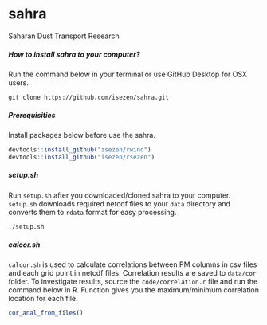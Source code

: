 # sahra
Saharan Dust Transport Research

##### How to install sahra to your computer?

Run the command below in your terminal or use GitHub Desktop for OSX users.

```
git clone https://github.com/isezen/sahra.git
```

##### Prerequisities

Install packages below before use the sahra.
```R
devtools::install_github("isezen/rwind")
devtools::install_github("isezen/rsezen")
```

##### setup.sh

Run `setup.sh` after you downloaded/cloned sahra to your computer. `setup.sh` downloads required netcdf files to your `data` directory and converts them to `rdata` format for easy processing.

```bash
./setup.sh
```

##### calcor.sh
`calcor.sh` is used to calculate correlations between PM columns in csv files and each grid point in netcdf files. Correlation results are saved to `data/cor` folder. To investigate results, source the `code/correlation.r` file and run the command below in R. Function gives you the maximum/minimum correlation location for each file.

```R
cor_anal_from_files()
```
